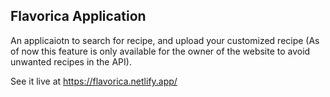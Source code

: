 ## Flavorica Application

An applicaiotn to search for recipe, and upload your customized recipe (As of now this feature is only available for the owner of the website to avoid unwanted recipes in the API).

See it live at https://flavorica.netlify.app/
